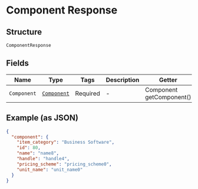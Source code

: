 
# Component Response

## Structure

`ComponentResponse`

## Fields

| Name | Type | Tags | Description | Getter | Setter |
|  --- | --- | --- | --- | --- | --- |
| `Component` | [`Component`](../../doc/models/component.md) | Required | - | Component getComponent() | setComponent(Component component) |

## Example (as JSON)

```json
{
  "component": {
    "item_category": "Business Software",
    "id": 80,
    "name": "name8",
    "handle": "handle4",
    "pricing_scheme": "pricing_scheme0",
    "unit_name": "unit_name0"
  }
}
```

